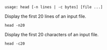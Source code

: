```
usage: head [-n lines | -c bytes] [file ...]
```

Display the first 20 lines of an input file.
```
head -n20
```

Display the first 20 characters of an input file.
```
head -c20
```
